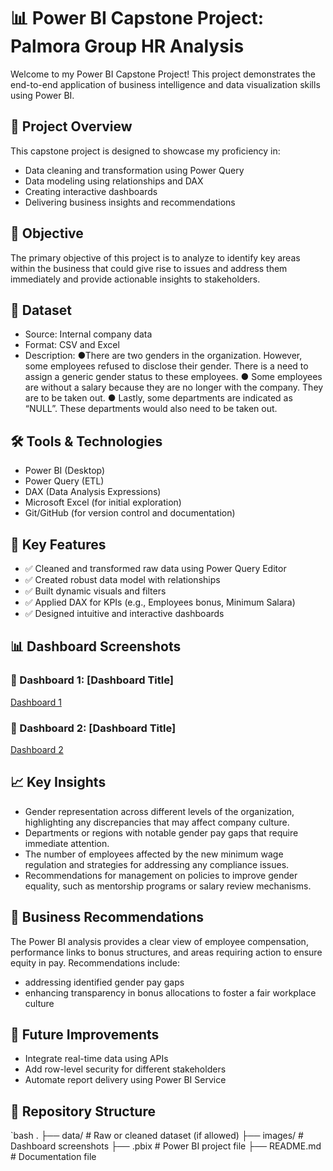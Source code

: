 # 📊 Power BI Capstone Project: Palmora Group HR Analysis

Welcome to my Power BI Capstone Project! This project demonstrates the end-to-end application of business intelligence and data visualization skills using Power BI.

## 📁 Project Overview

This capstone project is designed to showcase my proficiency in:
- Data cleaning and transformation using Power Query
- Data modeling using relationships and DAX
- Creating interactive dashboards
- Delivering business insights and recommendations

## 🎯 Objective

The primary objective of this project is to analyze to identify key areas within the business that could give rise to issues and address them immediately and provide actionable insights to stakeholders.

## 📂 Dataset

- Source: Internal company data
- Format: CSV and Excel
- Description:
  ●There are two genders in the organization. However, some employees refused to disclose their gender. There is a need to assign a generic gender status to these employees.
  ● Some employees are without a salary because they are no longer with the company. They are to be taken out.
  ● Lastly, some departments are indicated as “NULL”. These departments would also need to be taken out.

## 🛠️ Tools & Technologies

- Power BI (Desktop)
- Power Query (ETL)
- DAX (Data Analysis Expressions)
- Microsoft Excel (for initial exploration)
- Git/GitHub (for version control and documentation)

## 📌 Key Features

- ✅ Cleaned and transformed raw data using Power Query Editor
- ✅ Created robust data model with relationships
- ✅ Built dynamic visuals and filters
- ✅ Applied DAX for KPIs (e.g., Employees bonus, Minimum Salara)
- ✅ Designed intuitive and interactive dashboards

## 📊 Dashboard Screenshots

### 📍 Dashboard 1: [Dashboard Title]
[Dashboard 1](https://github.com/user-attachments/assets/ac213617-63d7-4d5b-b4ce-3bb02a181e5c)

### 📍 Dashboard 2: [Dashboard Title]
[Dashboard 2](https://github.com/user-attachments/assets/2dde937d-b7dd-4cf7-9837-0476c71b212e)


## 📈 Key Insights

- Gender representation across different levels of the organization, highlighting any discrepancies that may affect company culture.
- Departments or regions with notable gender pay gaps that require immediate attention.
- The number of employees affected by the new minimum wage regulation and strategies for addressing any compliance issues.
- Recommendations for management on policies to improve gender equality, such as mentorship programs or salary review mechanisms.

## 📌 Business Recommendations

The Power BI analysis provides a clear view of employee compensation, performance links to bonus structures, and areas requiring action to ensure equity in pay. Recommendations include: 
- addressing identified gender pay gaps
- enhancing transparency in bonus allocations to foster a fair workplace culture

## 🔄 Future Improvements

- Integrate real-time data using APIs
- Add row-level security for different stakeholders
- Automate report delivery using Power BI Service

## 📁 Repository Structure

`bash
.
├── data/               # Raw or cleaned dataset (if allowed)
├── images/             # Dashboard screenshots
├── .pbix               # Power BI project file
├── README.md           # Documentation file
